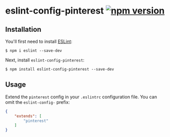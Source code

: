 # eslint-config-pinterest [![npm version](https://img.shields.io/npm/v/eslint-config-pinterest.svg?style=flat)](https://www.npmjs.com/package/eslint-config-pinterest)

## Installation

You'll first need to install [ESLint](http://eslint.org):

```
$ npm i eslint --save-dev
```

Next, install `eslint-config-pinterest`:

```
$ npm install eslint-config-pinterest --save-dev
```

## Usage

Extend the `pinterest` config in your `.eslintrc` configuration file. You can omit the `eslint-config-` prefix:

```json
{
    "extends": [
        "pinterest"
    ]
}
```
